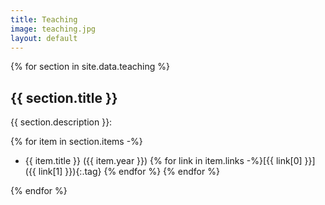 ```yaml
---
title: Teaching
image: teaching.jpg
layout: default
---
```


{% for section in site.data.teaching %}

## {{ section.title }}

{{ section.description }}:

{% for item in section.items -%}
- {{ item.title }} ({{ item.year }})
{% for link in item.links -%}[{{ link[0] }}]({{ link[1] }}){:.tag} {% endfor %}
{% endfor %}

{% endfor %}
